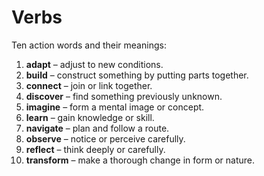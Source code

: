 # Verbs

Ten action words and their meanings:

1. **adapt** – adjust to new conditions.
2. **build** – construct something by putting parts together.
3. **connect** – join or link together.
4. **discover** – find something previously unknown.
5. **imagine** – form a mental image or concept.
6. **learn** – gain knowledge or skill.
7. **navigate** – plan and follow a route.
8. **observe** – notice or perceive carefully.
9. **reflect** – think deeply or carefully.
10. **transform** – make a thorough change in form or nature.
